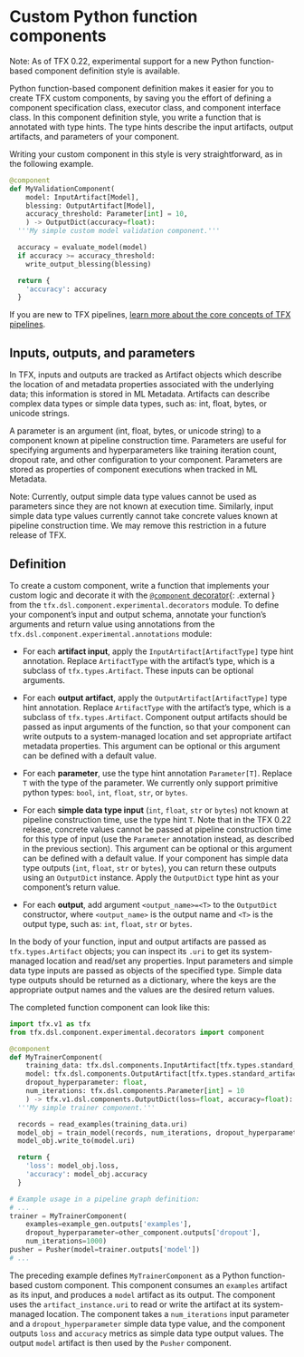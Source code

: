 # Custom Python function components

Note: As of TFX 0.22, experimental support for a new Python function-based
component definition style is available.

Python function-based component definition makes it easier for you to create TFX
custom components, by saving you the effort of defining a component
specification class, executor class, and component interface class. In this
component definition style, you write a function that is annotated with type
hints. The type hints describe the input artifacts, output artifacts, and
parameters of your component.

Writing your custom component in this style is very straightforward, as in the
following example.

```python
@component
def MyValidationComponent(
    model: InputArtifact[Model],
    blessing: OutputArtifact[Model],
    accuracy_threshold: Parameter[int] = 10,
    ) -> OutputDict(accuracy=float):
  '''My simple custom model validation component.'''

  accuracy = evaluate_model(model)
  if accuracy >= accuracy_threshold:
    write_output_blessing(blessing)

  return {
    'accuracy': accuracy
  }
```

If you are new to TFX pipelines,
[learn more about the core concepts of TFX pipelines](understanding_tfx_pipelines).

## Inputs, outputs, and parameters

In TFX, inputs and outputs are tracked as Artifact objects which describe the
location of and metadata properties associated with the underlying data; this
information is stored in ML Metadata. Artifacts can describe complex data types
or simple data types, such as: int, float, bytes, or unicode strings.

A parameter is an argument (int, float, bytes, or unicode string) to a component
known at pipeline construction time. Parameters are useful for specifying
arguments and hyperparameters like training iteration count, dropout rate, and
other configuration to your component. Parameters are stored as properties of
component executions when tracked in ML Metadata.

Note: Currently, output simple data type values cannot be used as parameters
since they are not known at execution time. Similarly, input simple data type
values currently cannot take concrete values known at pipeline construction
time. We may remove this restriction in a future release of TFX.

## Definition

To create a custom component, write a function that implements your custom logic
and decorate it with the
[`@component` decorator](https://github.com/tensorflow/tfx/blob/master/tfx/dsl/component/experimental/decorators.py){: .external }
from the `tfx.dsl.component.experimental.decorators` module. To define your
component’s input and output schema, annotate your function’s arguments and
return value using annotations from the
`tfx.dsl.component.experimental.annotations` module:

*   For each **artifact input**, apply the `InputArtifact[ArtifactType]` type
    hint annotation. Replace `ArtifactType` with the artifact’s type, which is a
    subclass of `tfx.types.Artifact`. These inputs can be optional arguments.

*   For each **output artifact**, apply the `OutputArtifact[ArtifactType]` type
    hint annotation. Replace `ArtifactType` with the artifact’s type, which is a
    subclass of `tfx.types.Artifact`. Component output artifacts should be
    passed as input arguments of the function, so that your component can write
    outputs to a system-managed location and set appropriate artifact metadata
    properties. This argument can be optional or this argument can be defined
    with a default value.

*   For each **parameter**, use the type hint annotation `Parameter[T]`. Replace
    `T` with the type of the parameter. We currently only support primitive
    python types: `bool`, `int`, `float`, `str`, or `bytes`.

*   For each **simple data type input** (`int`, `float`, `str` or `bytes`) not
    known at pipeline construction time, use the type hint `T`. Note that in the
    TFX 0.22 release, concrete values cannot be passed at pipeline construction
    time for this type of input (use the `Parameter` annotation instead, as
    described in the previous section). This argument can be optional or this
    argument can be defined with a default value. If your component has simple
    data type outputs (`int`, `float`, `str` or `bytes`), you can return these
    outputs using an `OutputDict` instance. Apply the `OutputDict` type hint as
    your component’s return value.

*   For each **output**, add argument `<output_name>=<T>` to the `OutputDict`
    constructor, where `<output_name>` is the output name and `<T>` is the
    output type, such as: `int`, `float`, `str` or `bytes`.

In the body of your function, input and output artifacts are passed as
`tfx.types.Artifact` objects; you can inspect its `.uri` to get its
system-managed location and read/set any properties. Input parameters and simple
data type inputs are passed as objects of the specified type. Simple data type
outputs should be returned as a dictionary, where the keys are the appropriate
output names and the values are the desired return values.

The completed function component can look like this:

```python
import tfx.v1 as tfx
from tfx.dsl.component.experimental.decorators import component

@component
def MyTrainerComponent(
    training_data: tfx.dsl.components.InputArtifact[tfx.types.standard_artifacts.Examples],
    model: tfx.dsl.components.OutputArtifact[tfx.types.standard_artifacts.Model],
    dropout_hyperparameter: float,
    num_iterations: tfx.dsl.components.Parameter[int] = 10
    ) -> tfx.v1.dsl.components.OutputDict(loss=float, accuracy=float):
  '''My simple trainer component.'''

  records = read_examples(training_data.uri)
  model_obj = train_model(records, num_iterations, dropout_hyperparameter)
  model_obj.write_to(model.uri)

  return {
    'loss': model_obj.loss,
    'accuracy': model_obj.accuracy
  }

# Example usage in a pipeline graph definition:
# ...
trainer = MyTrainerComponent(
    examples=example_gen.outputs['examples'],
    dropout_hyperparameter=other_component.outputs['dropout'],
    num_iterations=1000)
pusher = Pusher(model=trainer.outputs['model'])
# ...
```

The preceding example defines `MyTrainerComponent` as a Python function-based
custom component. This component consumes an `examples` artifact as its input,
and produces a `model` artifact as its output. The component uses the
`artifact_instance.uri` to read or write the artifact at its system-managed
location. The component takes a `num_iterations` input parameter and a
`dropout_hyperparameter` simple data type value, and the component outputs
`loss` and `accuracy` metrics as simple data type output values. The output
`model` artifact is then used by the `Pusher` component.
